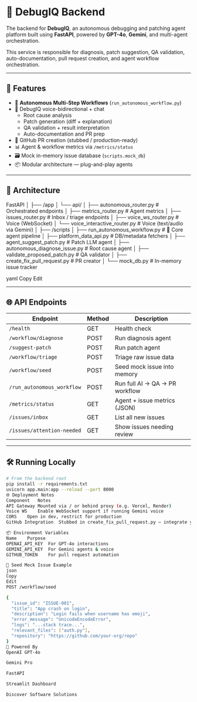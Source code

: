 # 🧠 DebugIQ Backend

The backend for **DebugIQ**, an autonomous debugging and patching agent platform built using **FastAPI**, powered by **GPT-4o**, **Gemini**, and multi-agent orchestration.

This service is responsible for diagnosis, patch suggestion, QA validation, auto-documentation, pull request creation, and agent workflow orchestration.

---

## 🚀 Features

- 🤖 **Autonomous Multi-Step Workflows** (`run_autonomous_workflow.py`)
- 🧠 DebugIQ voice-bidirectional + chat
  - Root cause analysis
  - Patch generation (diff + explanation)
  - QA validation + result interpretation
  - Auto-documentation and PR prep
- 🔗 GitHub PR creation (stubbed / production-ready)
- 📊 Agent & workflow metrics via `/metrics/status`
- 🗃️ Mock in-memory issue database (`scripts.mock_db`)
- 📦 Modular architecture — plug-and-play agents

---

## 🧱 Architecture

FastAPI
│
├── /app
│ └── api/
│ ├── autonomous_router.py # Orchestrated endpoints
│ ├── metrics_router.py # Agent metrics
│ ├── issues_router.py # Inbox / triage endpoints
│ ├── voice_ws_router.py # Voice (WebSocket)
│ └── voice_interactive_router.py # Voice (text/audio via Gemini)
│
├── /scripts
│ ├── run_autonomous_workflow.py # 🧠 Core agent pipeline
│ ├── platform_data_api.py # DB/metadata fetchers
│ ├── agent_suggest_patch.py # Patch LLM agent
│ ├── autonomous_diagnose_issue.py # Root cause agent
│ ├── validate_proposed_patch.py # QA validator
│ ├── create_fix_pull_request.py # PR creator
│ └── mock_db.py # In-memory issue tracker

yaml
Copy
Edit

---

## 🌐 API Endpoints

| Endpoint                       | Method | Description                          |
|-------------------------------|--------|--------------------------------------|
| `/health`                     | GET    | Health check                         |
| `/workflow/diagnose`          | POST   | Run diagnosis agent                  |
| `/suggest-patch`              | POST   | Run patch agent                      |
| `/workflow/triage`            | POST   | Triage raw issue data                |
| `/workflow/seed`              | POST   | Seed mock issue into memory          |
| `/run_autonomous_workflow`    | POST   | Run full AI → QA → PR workflow       |
| `/metrics/status`             | GET    | Agent + issue metrics (JSON)         |
| `/issues/inbox`               | GET    | List all new issues                  |
| `/issues/attention-needed`    | GET    | Show issues needing review           |

---

## 🛠️ Running Locally

```bash
# From the backend root
pip install -r requirements.txt
uvicorn app.main:app --reload --port 8000
🌐 Deployment Notes
Component	Notes
API Gateway	Mounted via / or behind proxy (e.g. Vercel, Render)
Voice WS	Enable WebSocket support if running Gemini voice
CORS	Open in dev, restrict for production
GitHub Integration	Stubbed in create_fix_pull_request.py — integrate your token and org logic

📦 Environment Variables
Name	Purpose
OPENAI_API_KEY	For GPT-4o interactions
GEMINI_API_KEY	For Gemini agents & voice
GITHUB_TOKEN	For pull request automation

🧪 Seed Mock Issue Example
json
Copy
Edit
POST /workflow/seed

{
  "issue_id": "ISSUE-001",
  "title": "App crash on login",
  "description": "Login fails when username has emoji",
  "error_message": "UnicodeEncodeError",
  "logs": "...stack trace...",
  "relevant_files": ["auth.py"],
  "repository": "https://github.com/your-org/repo"
}
🧠 Powered By
OpenAI GPT-4o

Gemini Pro

FastAPI

Streamlit Dashboard

Discover Software Solutions
